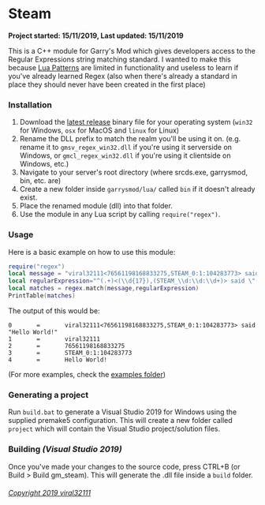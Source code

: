 # Steam

**Project started: 15/11/2019, Last updated: 15/11/2019**

This is a C++ module for Garry's Mod which gives developers access to the Regular Expressions string matching standard. I wanted to make this because [Lua Patterns](https://wiki.garrysmod.com/page/Patterns) are limited in functionality and useless to learn if you've already learned Regex (also when there's already a standard in place they should never have been created in the first place)

### Installation
1. Download the [latest release](https://github.com/viral32111/gm_regex/releases) binary file for your operating system (`win32` for Windows, `osx` for MacOS and `linux` for Linux)
2. Rename the DLL prefix to match the realm you'll be using it on. (e.g. rename it to `gmsv_regex_win32.dll` if you're using it serverside on Windows, or `gmcl_regex_win32.dll` if you're using it clientside on Windows, etc.)
3. Navigate to your server's root directory (where srcds.exe, garrysmod, bin, etc. are)
4. Create a new folder inside `garrysmod/lua/` called `bin` if it doesn't already exist.
5. Place the renamed module (dll) into that folder.
6. Use the module in any Lua script by calling `require("regex")`.

### Usage
Here is a basic example on how to use this module:
```lua
require("regex")
local message = "viral32111<76561198168833275,STEAM_0:1:104283773> said \"Hello World!\""
local regularExpression="^(.+)<(\\d{17}),(STEAM_\\d:\\d:\\d+)> said \"(.*)\"$"
local matches = regex.match(message,regularExpression)
PrintTable(matches)
```

The output of this would be:
```
0       =       viral32111<76561198168833275,STEAM_0:1:104283773> said "Hello World!"
1       =       viral32111
2       =       76561198168833275
3       =       STEAM_0:1:104283773
4       =       Hello World!
```

(For more examples, check the [examples folder](examples))

### Generating a project
Run `build.bat` to generate a Visual Studio 2019 for Windows using the supplied premake5 configuration. This will create a new folder called `project` which will contain the Visual Studio project/solution files.

### Building *(Visual Studio 2019)*
Once you've made your changes to the source code, press CTRL+B (or Build > Build gm_steam). This will generate the .dll file inside a `build` folder.

###### [Copyright 2019 viral32111](LICENSE.md)
